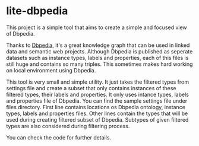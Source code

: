 # lite-dbpedia

This project is a simple tool that aims to create a simple and focused view of Dbpedia.

Thanks to [Dbpedia](http://wiki.dbpedia.org/), it's a great knowledge graph that can be used in linked data and semantic web projects. Although Dbpedia is published as seperate datasets such as instance types, labels and properties, each of this files is still huge and contains so many triples. This sometimes makes hard working on local environment using Dbpedia.

This tool is very small and simple utility. It just takes the filtered types from settings file and create a subset that only contains instances of these filtered types, their labels and properties. It only uses intance types, labels and properties file of Dbpedia. You can find the sample settings file under files directory. First line contains locations os Dbpedia ontology, instance types, labels and properties files. Other lines contain the types that will be used during creating filtered subset of Dbpedia. Subtypes of given filtered types are also considered during filtering process.

You can check the code for further details.
